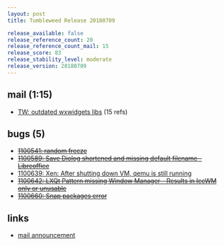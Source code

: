 ```yaml
---
layout: post
title: Tumbleweed Release 20180709

release_available: false
release_reference_count: 20
release_reference_count_mail: 15
release_score: 83
release_stability_level: moderate
release_version: 20180709
---
```


## mail (1:15)

- [TW: outdated wxwidgets libs](https://lists.opensuse.org/opensuse-factory/2018-07/msg00076.html) (15 refs)

## bugs (5)

<!--more-->

- ~~[1100541: random freeze](https://bugzilla.opensuse.org/show_bug.cgi?id=1100541)~~
- ~~[1100589: Save Diolog shortened and missing default filename - Libreoffice](https://bugzilla.opensuse.org/show_bug.cgi?id=1100589)~~
- [1100639: Xen: After shutting down VM, qemu is still running](https://bugzilla.opensuse.org/show_bug.cgi?id=1100639)
- ~~[1100642: LXQt Pattern missing Window Manager - Results in IceWM only or unusable](https://bugzilla.opensuse.org/show_bug.cgi?id=1100642)~~
- ~~[1100660: Snap packages error](https://bugzilla.opensuse.org/show_bug.cgi?id=1100660)~~



## links

- [mail announcement](https://lists.opensuse.org/opensuse-factory/2018-07/msg00069.html)
